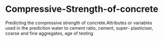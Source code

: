 # Compressive-Strength-of-concrete
Predicting the compressive strength of concrete.Attributes or variables used in the prediction water to cement ratio, cement, super- plasticiser, coarse and fine aggregates, age of testing 
